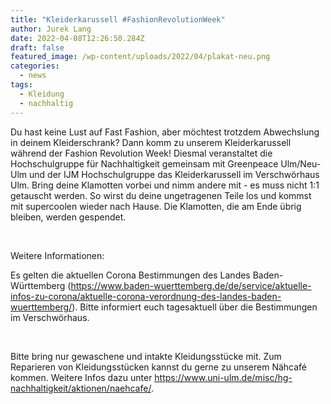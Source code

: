 ```yaml
---
title: "Kleiderkarussell #FashionRevolutionWeek"
author: Jurek Lang
date: 2022-04-08T12:26:50.284Z
draft: false
featured_image: /wp-content/uploads/2022/04/plakat-neu.png
categories:
  - news
tags:
  - Kleidung
  - nachhaltig
---
```

Du hast keine Lust auf Fast Fashion, aber möchtest trotzdem Abwechslung in deinem Kleiderschrank? Dann komm zu unserem Kleiderkarussell während der Fashion Revolution Week! Diesmal veranstaltet die Hochschulgruppe für Nachhaltigkeit gemeinsam mit Greenpeace Ulm/Neu-Ulm und der IJM Hochschulgruppe das Kleiderkarussell im Verschwörhaus Ulm. Bring deine Klamotten vorbei und nimm andere mit - es muss nicht 1:1 getauscht werden. So wirst du deine ungetragenen Teile los und kommst mit supercoolen wieder nach Hause. Die Klamotten, die am Ende übrig bleiben, werden gespendet. 

 

Weitere Informationen:

Es gelten die aktuellen Corona Bestimmungen des Landes Baden-Württemberg (<https://www.baden-wuerttemberg.de/de/service/aktuelle-infos-zu-corona/aktuelle-corona-verordnung-des-landes-baden-wuerttemberg/>). Bitte informiert euch tagesaktuell über die Bestimmungen im Verschwörhaus.

 

Bitte bring nur gewaschene und intakte Kleidungsstücke mit. Zum Reparieren von Kleidungsstücken kannst du gerne zu unserem Nähcafé kommen. Weitere Infos dazu unter <https://www.uni-ulm.de/misc/hg-nachhaltigkeit/aktionen/naehcafe/>.